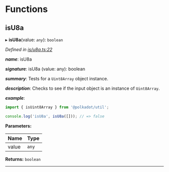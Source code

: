 

# Functions

<a id="isu8a"></a>

##  isU8a

▸ **isU8a**(value: *`any`*): `boolean`

*Defined in [is/u8a.ts:22](https://github.com/polkadot-js/common/blob/75c09a9/packages/util/src/is/u8a.ts#L22)*

*__name__*: isU8a

*__signature__*: isU8a (value: any): boolean

*__summary__*: Tests for a `Uint8Array` object instance.

*__description__*: Checks to see if the input object is an instance of `Uint8Array`.

*__example__*:   

```javascript
import { isUint8Array } from '@polkadot/util';

console.log('isU8a', isU8a([])); // => false
```

**Parameters:**

| Name | Type |
| ------ | ------ |
| value | `any` |

**Returns:** `boolean`

___


